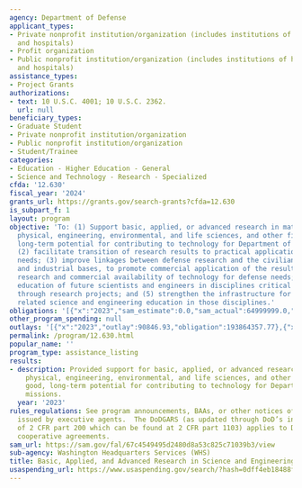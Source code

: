 ```yaml
---
agency: Department of Defense
applicant_types:
- Private nonprofit institution/organization (includes institutions of higher education
  and hospitals)
- Profit organization
- Public nonprofit institution/organization (includes institutions of higher education
  and hospitals)
assistance_types:
- Project Grants
authorizations:
- text: 10 U.S.C. 4001; 10 U.S.C. 2362.
  url: null
beneficiary_types:
- Graduate Student
- Private nonprofit institution/organization
- Public nonprofit institution/organization
- Student/Trainee
categories:
- Education - Higher Education - General
- Science and Technology - Research - Specialized
cfda: '12.630'
fiscal_year: '2024'
grants_url: https://grants.gov/search-grants?cfda=12.630
is_subpart_f: 1
layout: program
objective: 'To: (1) Support basic, applied, or advanced research in mathematical,
  physical, engineering, environmental, and life sciences, and other fields with good,
  long-term potential for contributing to technology for Department of Defense missions;
  (2) facilitate transition of research results to practical application for defense
  needs; (3) improve linkages between defense research and the civilian technology
  and industrial bases, to promote commercial application of the results of defense
  research and commercial availability of technology for defense needs; (4) foster
  education of future scientists and engineers in disciplines critical to defense
  through research projects; and (5) strengthen the infrastructure for research and
  related science and engineering education in those disciplines.'
obligations: '[{"x":"2023","sam_estimate":0.0,"sam_actual":64999999.0,"usa_spending_actual":416580984.96},{"x":"2024","sam_estimate":0.0,"sam_actual":74999999.0,"usa_spending_actual":410077399.1},{"x":"2025","sam_estimate":0.0,"sam_actual":0.0,"usa_spending_actual":0.0}]'
other_program_spending: null
outlays: '[{"x":"2023","outlay":90846.93,"obligation":193864357.77},{"x":"2024","outlay":0.0,"obligation":145580628.32},{"x":"2025","outlay":0.0,"obligation":0.0}]'
permalink: /program/12.630.html
popular_name: ''
program_type: assistance_listing
results:
- description: Provided support for basic, applied, or advanced research in mathematical,
    physical, engineering, environmental, and life sciences, and other fields with
    good, long-term potential for contributing to technology for Department of Defense
    missions.
  year: '2023'
rules_regulations: See program announcements, BAAs, or other notices of funding opportunities
  issued by executive agents.  The DoDGARS (as updated through DoD’s interim implementation
  of 2 CFR part 200 which can be found at 2 CFR part 1103) applies to DoD grants and
  cooperative agreements.
sam_url: https://sam.gov/fal/67c4549495d2480d8a53c825c71039b3/view
sub-agency: Washington Headquarters Services (WHS)
title: Basic, Applied, and Advanced Research in Science and Engineering
usaspending_url: https://www.usaspending.gov/search/?hash=0dff4eb18488f92f6bb4e0baba5d6ad4
---
```

